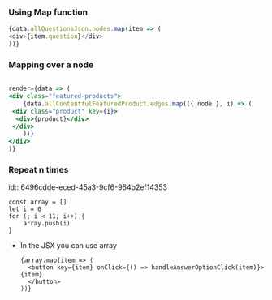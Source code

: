 ### Using Map function

```javascript
{data.allQuestionsJson.nodes.map(item => (
<div>{item.question}</div>
))}
```
### Mapping over a node
  
```jsx

render={data => (
<div class="featured-products">
	{data.allContentfulFeaturedProduct.edges.map(({ node }, i) => (
 <div class="product" key={i}>
  <div>{product}</div>
 </div>
	))}
</div>
)}
```
### Repeat n times
id:: 6496cdde-eced-45a3-9cf6-964b2ef14353
```
const array = []
let i = 0
for (; i < 11; i++) {
	array.push(i)
}
```
- In the JSX you can use array
  ```
  {array.map(item => (
  	<button key={item} onClick={() => handleAnswerOptionClick(item)}>
  {item}
  	</button>
  ))}
  ```
